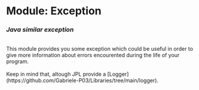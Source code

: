 # **Module: Exception**
### ***Java similar exception***  
<br>
This module provides you some exception which could be useful in order to give more information about errors encourented during the life of your program.
<br><br>
Keep in mind that, altough JPL provide a [Logger](https://github.com/Gabriele-P03/Libraries/tree/main/logger).

